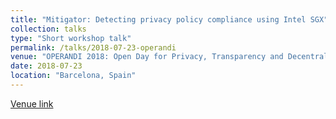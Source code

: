 ```yaml
---
title: "Mitigator: Detecting privacy policy compliance using Intel SGX"
collection: talks
type: "Short workshop talk"
permalink: /talks/2018-07-23-operandi
venue: "OPERANDI 2018: Open Day for Privacy, Transparency and Decentralization"
date: 2018-07-23
location: "Barcelona, Spain"
---
```


[Venue link](https://www.petsymposium.org/2018/workshop.php)
